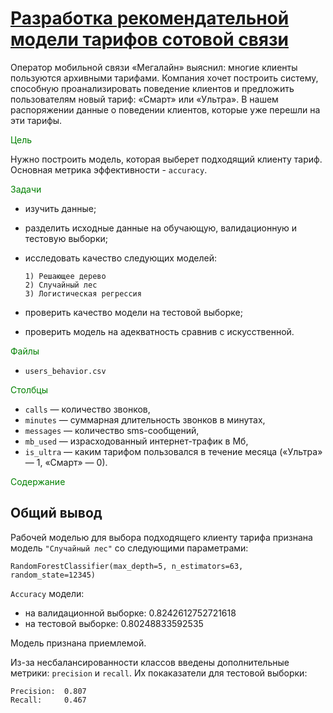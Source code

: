 # [Разработка рекомендательной модели тарифов сотовой связи](https://github.com/WhiteNivis/praktikum/tree/main/04-Классификаиция%20клиентов%20телеком%20компании)

Оператор мобильной связи «Мегалайн» выяснил: многие клиенты пользуются архивными тарифами. Компания хочет построить систему, способную проанализировать поведение клиентов и предложить пользователям новый тариф: «Смарт» или «Ультра».
В нашем распоряжении данные о поведении клиентов, которые уже перешли на эти тарифы. 

<font color='green'>Цель</font>

Нужно построить модель, которая выберет подходящий клиенту тариф. Основная метрика эффективности - `accuracy`.

<font color='green'>Задачи</font>

- изучить данные;
- разделить исходные данные на обучающую, валидационную и тестовую выборки;
- исследовать качество следующих моделей:
  
      1) Решающее дерево
      2) Cлучайный лес
      3) Логистическая регрессия
  
- проверить качество модели на тестовой выборке;
- проверить модель на адекватность сравнив с искусственной.

<font color='green'>Файлы</font>

- `users_behavior.csv`

<font color='green'>Столбцы</font>

- `сalls` — количество звонков,
- `minutes` — суммарная длительность звонков в минутах,
- `messages` — количество sms-сообщений,
- `mb_used` — израсходованный интернет-трафик в Мб,
- `is_ultra` — каким тарифом пользовался в течение месяца («Ультра» — 1, «Смарт» — 0).

<font color='green'>Содержание</font>

## Общий вывод

Рабочей моделью для выбора подходящего клиенту тарифа признана модель `"Cлучайный лес"` со следующими параметрами:

	RandomForestClassifier(max_depth=5, n_estimators=63, random_state=12345)

`Accuracy` модели:

- на валидационной выборке:   0.8242612752721618
- на тестовой выборке:        0.80248833592535

Модель признана приемлемой.

Из-за несбалансированности классов введены дополнительные метрики: `precision` и `recall`. Их покаказатели для тестовой выборки:

    Precision:  0.807
    Recall:     0.467        

